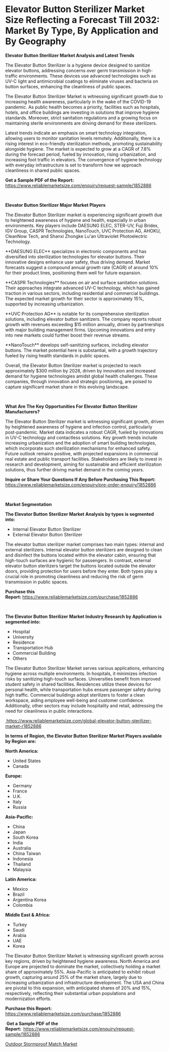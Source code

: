 <p><h1>Elevator Button Sterilizer Market Size Reflecting a Forecast Till 2032: Market By Type, By Application and By Geography</h1></p><p><strong>Elevator Button Sterilizer Market Analysis and Latest Trends</strong></p>
<p><p>The Elevator Button Sterilizer is a hygiene device designed to sanitize elevator buttons, addressing concerns over germ transmission in high-traffic environments. These devices use advanced technologies such as UV-C light and antimicrobial coatings to eliminate viruses and bacteria on button surfaces, enhancing the cleanliness of public spaces.</p><p>The Elevator Button Sterilizer Market is witnessing significant growth due to increasing health awareness, particularly in the wake of the COVID-19 pandemic. As public health becomes a priority, facilities such as hospitals, hotels, and office buildings are investing in solutions that improve hygiene standards. Moreover, strict sanitation regulations and a growing focus on maintaining sterile environments are driving demand for these sterilizers.</p><p>Latest trends indicate an emphasis on smart technology integration, allowing users to monitor sanitation levels remotely. Additionally, there is a rising interest in eco-friendly sterilization methods, promoting sustainability alongside hygiene. The market is expected to grow at a CAGR of 7.8% during the forecast period, fueled by innovation, rising urbanization, and increasing foot traffic in elevators. The convergence of hygiene technology with everyday infrastructure is set to transform how we approach cleanliness in shared public spaces.</p></p>
<p><strong>Get a Sample PDF of the Report:&nbsp;</strong> <a href="https://www.reliablemarketsize.com/enquiry/request-sample/1852886?utm_campaign=2457&utm_medium=2&utm_source=Github&utm_content=ia&utm_term=05042025&utm_id=elevator-button-sterilizer">https://www.reliablemarketsize.com/enquiry/request-sample/1852886</a></p>
<p>&nbsp;</p>
<p><strong>Elevator Button Sterilizer Major Market Players</strong></p>
<p><p>The Elevator Button Sterilizer market is experiencing significant growth due to heightened awareness of hygiene and health, especially in urban environments. Key players include DAESUNG ELEC, STER-UV, Fuji Bridex, IGV Group, CASPR Technologies, NanoTouch, UVC Protection AG, AHOKU, CleanNow Tech, and Shanxi Zhongke Lu'an Ultraviolet Photoelectric Technology.</p><p>**DAESUNG ELEC** specializes in electronic components and has diversified into sterilization technologies for elevator buttons. Their innovative designs enhance user safety, thus driving demand. Market forecasts suggest a compound annual growth rate (CAGR) of around 10% for their product lines, positioning them well for future expansion.</p><p>**CASPR Technologies** focuses on air and surface sanitation solutions. Their approaches integrate advanced UV-C technology, which has gained traction in various sectors, including residential and commercial buildings. The expected market growth for their sector is approximately 15%, supported by increasing urbanization.</p><p>**UVC Protection AG** is notable for its comprehensive sterilization solutions, including elevator button sanitizers. The company reports robust growth with revenues exceeding $15 million annually, driven by partnerships with major building management firms. Upcoming innovations and entry into new markets could further boost their revenue streams.</p><p>**NanoTouch** develops self-sanitizing surfaces, including elevator buttons. The market potential here is substantial, with a growth trajectory fueled by rising health standards in public spaces.</p><p>Overall, the Elevator Button Sterilizer market is projected to reach approximately $300 million by 2028, driven by innovation and increased demand for hygiene technologies amidst global health challenges. These companies, through innovation and strategic positioning, are poised to capture significant market share in this evolving landscape.</p></p>
<p>&nbsp;</p>
<p><strong>What Are The Key Opportunities For Elevator Button Sterilizer Manufacturers?</strong></p>
<p><p>The Elevator Button Sterilizer market is witnessing significant growth, driven by heightened awareness of hygiene and infection control, particularly post-pandemic. Market data indicates a robust CAGR, fueled by innovations in UV-C technology and contactless solutions. Key growth trends include increasing urbanization and the adoption of smart building technologies, which incorporate such sterilization mechanisms for enhanced safety. Future outlook remains positive, with projected expansions in commercial real estate and public transport facilities. Stakeholders are likely to invest in research and development, aiming for sustainable and efficient sterilization solutions, thus further driving market demand in the coming years.</p></p>
<p><strong>Inquire or Share Your Questions If Any Before Purchasing This Report:</strong> <a href="https://www.reliablemarketsize.com/enquiry/pre-order-enquiry/1852886?utm_campaign=2457&utm_medium=2&utm_source=Github&utm_content=ia&utm_term=05042025&utm_id=elevator-button-sterilizer">https://www.reliablemarketsize.com/enquiry/pre-order-enquiry/1852886</a></p>
<p>&nbsp;</p>
<p><strong>Market Segmentation</strong></p>
<p><strong>The Elevator Button Sterilizer Market Analysis by types is segmented into:</strong></p>
<p><ul><li>Internal Elevator Button Sterilizer</li><li>External Elevator Button Sterilizer</li></ul></p>
<p><p>The elevator button sterilizer market comprises two main types: internal and external sterilizers. Internal elevator button sterilizers are designed to clean and disinfect the buttons located within the elevator cabin, ensuring that high-touch surfaces are hygienic for passengers. In contrast, external elevator button sterilizers target the buttons located outside the elevator doors, providing protection for users before they enter. Both types play a crucial role in promoting cleanliness and reducing the risk of germ transmission in public spaces.</p></p>
<p><strong>Purchase this Report:&nbsp;</strong><a href="https://www.reliablemarketsize.com/purchase/1852886?utm_campaign=2457&utm_medium=2&utm_source=Github&utm_content=ia&utm_term=05042025&utm_id=elevator-button-sterilizer">https://www.reliablemarketsize.com/purchase/1852886</a></p>
<p>&nbsp;</p>
<p><strong>The Elevator Button Sterilizer Market Industry Research by Application is segmented into:</strong></p>
<p><ul><li>Hospital</li><li>University</li><li>Residence</li><li>Transportation Hub</li><li>Commercial Building</li><li>Others</li></ul></p>
<p><p>The Elevator Button Sterilizer Market serves various applications, enhancing hygiene across multiple environments. In hospitals, it minimizes infection risks by sanitizing high-touch surfaces. Universities benefit from improved student safety in shared facilities. Residences utilize these devices for personal health, while transportation hubs ensure passenger safety during high traffic. Commercial buildings adopt sterilizers to foster a clean workspace, aiding employee well-being and customer confidence. Additionally, other sectors may include hospitality and retail, addressing the need for cleanliness in public interactions.</p></p>
<p><a href="https://www.reliablemarketsize.com/global-elevator-button-sterilizer-market-r1852886?utm_campaign=2457&utm_medium=2&utm_source=Github&utm_content=ia&utm_term=05042025&utm_id=elevator-button-sterilizer">&nbsp;https://www.reliablemarketsize.com/global-elevator-button-sterilizer-market-r1852886</a></p>
<p><strong>In terms of Region, the Elevator Button Sterilizer Market Players available by Region are:</strong></p>
<p>
    <p> <strong> North America: </strong>
        <ul>
            <li>United States</li>
            <li>Canada</li>
        </ul>
        </p> 
    <p> <strong> Europe: </strong>
        <ul>
            <li>Germany</li>
            <li>France</li>
            <li>U.K.</li>
            <li>Italy</li>
            <li>Russia</li>
        </ul>
        </p> 
    <p> <strong> Asia-Pacific: </strong>
        <ul>
            <li>China</li>
            <li>Japan</li>
            <li>South Korea</li>
            <li>India</li>
            <li>Australia</li>
            <li>China Taiwan</li>
            <li>Indonesia</li>
            <li>Thailand</li>
            <li>Malaysia</li>
        </ul>
        </p> 
    <p> <strong> Latin America: </strong>
        <ul>
            <li>Mexico</li>
            <li>Brazil</li>
            <li>Argentina Korea</li>
            <li>Colombia</li>
        </ul>
        </p> 
    <p> <strong> Middle East & Africa: </strong>
        <ul>
            <li>Turkey</li>
            <li>Saudi</li>
            <li>Arabia</li>
            <li>UAE</li>
            <li>Korea</li>
        </ul>
    </p>
    </p>
<p><p>The Elevator Button Sterilizer Market is witnessing significant growth across key regions, driven by heightened hygiene awareness. North America and Europe are projected to dominate the market, collectively holding a market share of approximately 55%. Asia-Pacific is anticipated to exhibit robust growth, capturing around 25% of the market share, largely due to increasing urbanization and infrastructure development. The USA and China are pivotal to this expansion, with anticipated shares of 20% and 15%, respectively, reflecting their substantial urban populations and modernization efforts.</p></p>
<p><strong>Purchase this Report: </strong><a href="https://www.reliablemarketsize.com/purchase/1852886?utm_campaign=2457&utm_medium=2&utm_source=Github&utm_content=ia&utm_term=05042025&utm_id=elevator-button-sterilizer">https://www.reliablemarketsize.com/purchase/1852886</a></p>
<p>&nbsp;<strong>Get a Sample PDF of the Report:&nbsp;&nbsp;</strong><a href="https://www.reliablemarketsize.com/enquiry/request-sample/1852886?utm_campaign=2457&utm_medium=2&utm_source=Github&utm_content=ia&utm_term=05042025&utm_id=elevator-button-sterilizer">https://www.reliablemarketsize.com/enquiry/request-sample/1852886</a></p>
<p><strong></strong></p>
<p><p><a href="https://github.com/pelahotayabe/Market-Research-Report-List-1/blob/main/outdoor-stormproof-match-market.md?utm_campaign=2457&utm_medium=2&utm_source=Github&utm_content=ia&utm_term=05042025&utm_id=elevator-button-sterilizer">Outdoor Stormproof Match Market</a></p></p>